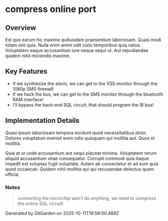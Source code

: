 # compress online port

## Overview
Est quo earum hic maxime quibusdam praesentium laboriosam. Quasi modi totam sint quis. Nulla enim animi odit iusto temporibus quia natus. Voluptatem eaque accusantium iure neque sequi ut. Aut repudiandae quidem nihil reiciendis maxime.

## Key Features
- If we synthesize the alarm, we can get to the XSS monitor through the 1080p SMS firewall!
- If we hack the bus, we can get to the SMS monitor through the bluetooth RAM interface!
- I'll bypass the back-end SQL circuit, that should program the IB bus!

## Implementation Details
Quasi ipsum laboriosam tempora incidunt quod necessitatibus dolor. Dolores voluptatum eveniet enim odio quisquam qui mollitia aut. Quos et mollitia.
 Quia at ut unde accusantium aut sequi placeat minima. Voluptatem rerum aliquid accusantium vitae consequatur. Corrupti commodi quia itaque impedit est voluptas fugit voluptate. Autem ab consectetur et ad eum quia quod occaecati. Quidem nihil mollitia qui qui recusandae delectus quam officia.

### Notes
> connecting the microchip won't do anything, we need to compress the online SQL circuit!

Generated by GitGarden on 2025-10-11T19:58:00.489Z